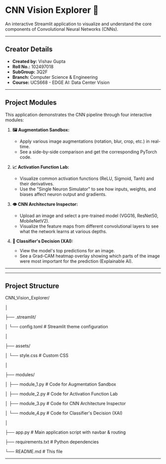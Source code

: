 # CNN Vision Explorer 🧠

An interactive Streamlit application to visualize and understand the core components of Convolutional Neural Networks (CNNs).

---

## **Creator Details**

* **Created by:** Vishav Gupta
* **Roll No.:** 102497018
* **SubGroup:** 3Q2F
* **Branch:** Computer Science & Engineering
* **Course:** UCS668 - EDGE AI: Data Center Vision

---

## **Project Modules**

This application demonstrates the CNN pipeline through four interactive modules:

1.  **🖼️ Augmentation Sandbox:**
    * Apply various image augmentations (rotation, blur, crop, etc.) in real-time.
    * See a side-by-side comparison and get the corresponding PyTorch code.

2.  **📈 Activation Function Lab:**
    * Visualize common activation functions (ReLU, Sigmoid, Tanh) and their derivatives.
    * Use the "Single Neuron Simulator" to see how inputs, weights, and biases affect neuron output and gradients.

3.  **👁️ CNN Architecture Inspector:**
    * Upload an image and select a pre-trained model (VGG16, ResNet50, MobileNetV2).
    * Visualize the feature maps from different convolutional layers to see what the network learns at various depths.

4.  **🧠 Classifier's Decision (XAI):**
    * View the model's top predictions for an image.
    * See a Grad-CAM heatmap overlay showing which parts of the image were most important for the prediction (Explainable AI).

---

---
## **Project Structure**

CNN_Vision_Explorer/

│

├── .streamlit/

│   └── config.toml         # Streamlit theme configuration

│

├── assets/

│   └── style.css           # Custom CSS

│

├── modules/

│   ├── module_1.py         # Code for Augmentation Sandbox

│   ├── module_2.py         # Code for Activation Function Lab

│   ├── module_3.py         # Code for CNN Architecture Inspector

│   └── module_4.py         # Code for Classifier's Decision (XAI)

│

├── app.py                  # Main application script with navbar & routing

├── requirements.txt        # Python dependencies

└── README.md               # This file


---